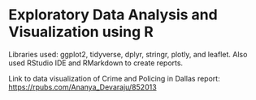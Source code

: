 # Exploratory Data Analysis and Visualization using R
Libraries used: ggplot2, tidyverse, dplyr, stringr, plotly, and leaflet.
Also used RStudio IDE and RMarkdown to create reports.

Link to data visualization of Crime and Policing in Dallas report:
https://rpubs.com/Ananya_Devaraju/852013
